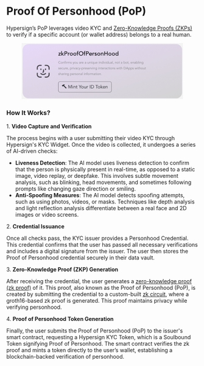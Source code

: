 # Proof Of Personhood (PoP)

Hypersign’s PoP leverages video KYC and [Zero-Knowledge Proofs (ZKPs)](../zero-knowledge-proof-zkp/) to verify if a specific account (or wallet address) belongs to a real human.

<figure><img src="../../../.gitbook/assets/image (83).png" alt=""><figcaption></figcaption></figure>

### How It Works?

1\. **Video Capture and Verification**

The process begins with a user submitting their video KYC through Hypersign's KYC Widget. Once the video is collected, it undergoes a series of AI-driven checks:

* **Liveness Detection**: The AI model uses liveness detection to confirm that the person is physically present in real-time, as opposed to a static image, video replay, or deepfake. This involves subtle movement analysis, such as blinking, head movements, and sometimes following prompts like changing gaze direction or smiling.
* **Anti-Spoofing Measures**: The AI model detects spoofing attempts, such as using photos, videos, or masks. Techniques like depth analysis and light reflection analysis differentiate between a real face and 2D images or video screens.

2\. **Credential Issuance**

Once all checks pass, the KYC issuer provides a Personhood Credential. This credential confirms that the user has passed all necessary verifications and includes a digital signature from the issuer. The user then stores the Proof of Personhood credential securely in their data vault.

3\. **Zero-Knowledge Proof (ZKP) Generation**

After receiving the credential, the user generates a [zero-knowledge proof (zk proof)](../zero-knowledge-proof-zkp/) of it. This proof, also known as the Proof of Personhood (PoP), is created by submitting the credential to a custom-built [zk circuit](../zero-knowledge-proof-zkp/circuits.md), where a groth16-based zk proof is generated. This proof maintains privacy while verifying personhood.

4\. **Proof of Personhood Token Generation**

Finally, the user submits the Proof of Personhood (PoP) to the issuer's smart contract, requesting a Hypersign KYC Token, which is a Soulbound Token signifying Proof of Personhood. The smart contract verifies the zk proof and mints a token directly to the user’s wallet, establishing a blockchain-backed verification of personhood.

